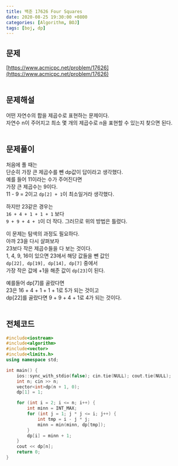 ```yaml
---
title: 백준 17626 Four Squares
date: 2020-08-25 19:30:00 +0800
categories: [Algorithm, BOJ]
tags: [boj, dp]
---
```


## 문제
[https://www.acmicpc.net/problem/17626](https://www.acmicpc.net/problem/17626)  
<br>

## 문제해설  
어떤 자연수의 합을 제곱수로 표현하는 문제이다.  
자연수 n이 주어지고 최소 몇 개의 제곱수로 n을 표현할 수 있는지 찾으면 된다.  
<br>

## 문제풀이  
처음에 풀 때는  
단순히 가장 큰 제곱수를 뺀 dp값이 답이라고 생각했다.  
예를 들어 11이라는 수가 주어진다면  
가장 큰 제곱수는 9이다.  
11 - 9 = 2이고 `dp[2] + 1`이 최소일거라 생각했다.  

하지만 23같은 경우는  
`16 + 4 + 1 + 1 + 1` 보다  
`9 + 9 + 4 + 1`이 더 작다.
그러므로 위의 방법은 틀렸다.  

이 문제는 탐색의 과정도 필요하다.  
아까 23을 다시 살펴보자  
23보다 작은 제곱수들을 다 보는 것이다.  
1, 4, 9, 16이 있으면 23에서 해당 값들을 뺀 값인  
`dp[22], dp[19], dp[14], dp[7]` 중에서  
가장 작은 값에 +1을 해준 값이 `dp[23]`이 된다.  

예를들어 dp[7]를 골랐다면  
23은 16 + 4 + 1 + 1 + 1로 5가 되는 것이고  
dp[22]를 골랐다면 9 + 9 + 4 + 1로 4가 되는 것이다.  
<br>


## 전체코드
```c++
#include<iostream>
#include<algorithm>
#include<vector>
#include<limits.h>
using namespace std;

int main() {
	ios::sync_with_stdio(false); cin.tie(NULL); cout.tie(NULL);
	int n; cin >> n;
	vector<int>dp(n + 1, 0);
	dp[1] = 1;

	for (int i = 2; i <= n; i++) {
		int minn = INT_MAX;
		for (int j = 1; j * j <= i; j++) {
			int tmp = i - j * j;
			minn = min(minn, dp[tmp]);
		}
		dp[i] = minn + 1;
	}
	cout << dp[n];
	return 0;
}
```